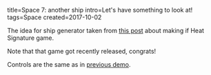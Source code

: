 title=Space 7: another ship
intro=Let's have something to look at!
tags=Space
created=2017-10-02

The idea for ship generator taken from [this post][hs] about making if Heat Signature game.

Note that that game got recently released, congrats!

Controls are the same as in [previous demo][prev].

[hs]: http://www.pentadact.com/2014-02-07-randomly-generating-simple-spaceships-in-heat-signature/
[prev]: space-6-on-a-ship.html

<div>
		<script src="three.js"></script>
		<script src="cannon.js"></script>
		<script src="PointerLockControls-6.js"></script>
		<script>
			// Our Javascript will go here.

var scene = new THREE.Scene();
var camera = new THREE.PerspectiveCamera( 75, 686/460, 0.1, 1000 );
var renderer = new THREE.WebGLRenderer();
renderer.setSize(  686, 460);
document.querySelector('.post').appendChild( renderer.domElement );

world = new CANNON.World();
world.gravity.set(0,0,0);
world.broadphase = new CANNON.NaiveBroadphase();
world.solver.iterations = 10;

world2 = new CANNON.World();
world2.gravity.set(0,0,-10);
world2.broadphase = new CANNON.NaiveBroadphase();
world2.solver.iterations = 10;

world.defaultContactMaterial.contactEquationStiffness = 1e6;
world.defaultContactMaterial.contactEquationRelaxation = 10;

world2.defaultContactMaterial.friction=0;


var ship={
	w:3,
	h:5,
	cells:
		[[3,3,3],
		 [1,1,1],
		 [1,1,1],
		 [1,1,1],
		 [5,0,5]],
	walls:[//h
		[[3,0,3],
		 [0,0,0],
		 [0,0,0],
		 [0,0,0],
		 [1,2,1],
		 [0,0,0]],
	       //v
		[[3,3,3,3],
		 [2,0,0,2],
		 [1,0,0,1],
		 [2,0,0,2],
		 [0,0,0,0]]],
	};

function ship_builder(ship, THREE_scene, CANNON_world, CANNON_world2){
	var x_origin=ship.h/2.0-0.5;
	var y_origin=ship.w/2.0-0.5;
	var THREE_Geometry, CANNON_body, CANNON_body2;
	var add_box=function(x,y,z,x0,y0,z0){
		//note: uses real coords (x fw, y lt, z up)
		var geometry = new THREE.BoxGeometry(x,y,z);
		var cube = new THREE.Mesh( geometry ); // adding material argument might save garbage
		cube.position.set(x0,y0,z0);
		THREE_Geometry.mergeMesh( cube );
		var shape = new CANNON.Box(new CANNON.Vec3(x/2,y/2,z/2));
		CANNON_body.addShape(shape, new CANNON.Vec3(x0,y0,z0));
		CANNON_body2.addShape(shape, new CANNON.Vec3(x0,y0,z0));
	};
	var mkbox=function(r,c,up,r0,c0,up0){
		//wrapper around above function to pass expected args
		//uses map coords (row, column, floor)
		return add_box(r,c,up,-r0+x_origin,-c0+y_origin,up0);
	}
	var floor=function(r,c,ceil=0){
		return mkbox(1, 1, 0.1, r, c, ceil);
	};
	var wwfloor=function(r,c,ceil=0){
		// return mkbox(1, 1, 0.1, r, c, ceil);
		mkbox(0.1, 1, 0.1, r-0.45, c, ceil);
		mkbox(0.1, 1, 0.1, r+0.45, c, ceil);
		mkbox(1, 0.1, 0.1, r, c-0.45, ceil);
		mkbox(1, 0.1, 0.1, r, c+0.45, ceil);
		xceil=ceil?(1-0.05/2):0.05/2;
		mkbox(0.05, 1, 0.05, r, c, xceil);
		mkbox(1, 0.05, 0.05, r, c, xceil);
	};
	var add_cyl=function(r1,r2,len,x0,y0,z0){
		segments = 12;
		//(radiusTop, radiusBottom, height, radiusSegments, heightSegments, openEnded, thetaStart, thetaLength)
		var geometry = new THREE.CylinderGeometry( r1, r2, len, segments );
		var cylinder = new THREE.Mesh( geometry ); // adding material argument might save garbage
		cylinder.rotation.z=-Math.PI/2;
		cylinder.position.set(x0,y0,z0);
		THREE_Geometry.mergeMesh( cylinder );

		// ( radiusTop  radiusBottom  height  numSegments )
		var shape = new CANNON.Cylinder ( r1, r2, len, segments );
		var quat = new CANNON.Quaternion();
		quat.setFromAxisAngle(new CANNON.Vec3(1,0,0),-Math.PI/2);
		var translation = new CANNON.Vec3(0,0,0);
		shape.transformAllPoints(translation,quat);
		quat.setFromAxisAngle(new CANNON.Vec3(0,0,1),-Math.PI/2);
		shape.transformAllPoints(translation,quat);
		CANNON_body.addShape(shape, new CANNON.Vec3(x0,y0,z0));
	};
	var engine=function(r,c){
		return add_cyl(0.4, 0.5, 1, -r+x_origin, -c+y_origin, 0.5);
	};
	var wall=[
		function(r,c){//h
		return mkbox(0.1, 1, 1, r, c, 0.5);
		},
		function(r,c){//v
		return mkbox(1, 0.1, 1, r, c, 0.5);
		}];
	var wwall=[
		function(r,c){//h
			mkbox(0.1, 1, 0.33, r, c, 0.33/2);
			mkbox(0.1, 1, 0.33, r, c, 1-0.33/2);
			mkbox(0.1, 0.33, 0.34, r, c-0.335, 0.5);
			mkbox(0.1, 0.33, 0.34, r, c+0.335, 0.5);
		},
		function(r,c){//v
			mkbox(1, 0.1, 0.33, r, c, 0.33/2);
			mkbox(1, 0.1, 0.33, r, c, 1-0.33/2);
			mkbox(0.33, 0.1, 0.34, r-0.335, c, 0.5);
			mkbox(0.33, 0.1, 0.34, r+0.335, c, 0.5);
		}];
	var www_w=0.05;
	var wwwall=[
		function(r,c){//h
			mkbox(www_w, 1, www_w, r, c, 0.05);
			mkbox(www_w, 1, www_w, r, c, 0.95);
			mkbox(www_w, www_w, 1, r, c-0.45, 0.5);
			mkbox(www_w, www_w, 1, r, c+0.45, 0.5);
			mkbox(0.05, 1, 0.05, r, c, 0.5);
			mkbox(0.05, 0.05, 1, r, c, 0.5);
		},
		function(r,c){//v
			mkbox(1, www_w, www_w, r, c, 0.05);
			mkbox(1, www_w, www_w, r, c, 0.95);
			mkbox(www_w, www_w, 1, r-0.45, c, 0.5);
			mkbox(www_w, www_w, 1, r+0.45, c, 0.5);
			mkbox(1, 0.05, 0.05, r, c, 0.5);
			mkbox(0.05, 0.05, 1, r, c, 0.5);
		}];
	var THREE_Geometry = new THREE.Geometry();
	// var material = new THREE.MeshBasicMaterial( { color: 0x00ff00 } );
	var CANNON_body = new CANNON.Body({ mass: 1 });
	var CANNON_body2 = new CANNON.Body({ mass: 0 });
	//cells
	for(var r=0;r<ship.h;r++){
		for(var c=0;c<ship.w;c++){
			switch(ship.cells[r][c]){
				case 1:
					floor(r,c);
					floor(r,c,1);
				break;
				case 3:
					wwfloor(r,c);
					wwfloor(r,c,1);
				break;
				case 5:
					engine(r,c);
				break;
			}
		}
	}
	//horiz walls
	for(var c=0;c<ship.w;c++){
		for(var r=0;r<=ship.h;r++){
			switch(ship.walls[0][r][c]){
				case 1:
					wall[0](r-0.5,c);
				break;
				case 2:
					wwall[0](r-0.5,c);
				break;
				case 3:
					wwwall[0](r-0.5,c);
				break;
			}
		}
	}
	//vert walls
	for(var c=0;c<=ship.w;c++){
		for(var r=0;r<ship.h;r++){
			switch(ship.walls[1][r][c]){
				case 1:
					wall[1](r,c-0.5);
				break;
				case 2:
					wwall[1](r,c-0.5);
				break;
				case 3:
					wwwall[1](r,c-0.5);
				break;
			}
		}
	}
	// return boxes;
	var mat = new THREE.MeshLambertMaterial( );
	var mesh = new THREE.Mesh( THREE_Geometry, mat);
	THREE_scene.add( mesh );
	CANNON_world.addBody(CANNON_body);
	CANNON_world2.addBody(CANNON_body2);
	return [mesh,CANNON_body];
};

function random_ship(){
	var range_rand=function(a,b){
		return Math.floor(Math.random()*(b-a)+a);
	}
	var w=7;
	var h=range_rand(3,15);
	var cells=[];
	var walls1=[];
	var walls0=[];
	lastrow=[0,0,0,0,0,0,0];
	for (var x=0;x<h;x++){
		switch(range_rand(1,5)){
			case 1:
				cells.push([0,0,0,1,0,0,0]);
				walls1.push([0,0,0,1,1,0,0,0]);
			break;
			case 2:
				cells.push([0,0,1,1,1,0,0]);
				walls1.push([0,0,2,0,0,2,0,0]);
			break;
			case 3:
				cells.push([0,1,1,1,1,1,0]);
				walls1.push([0,3,0,0,0,0,3,0]);
			break;
			case 4:
				cells.push([1,1,1,1,1,1,1]);
				walls1.push([3,0,0,0,0,0,0,3]);
			break;
		}
		thisrow=cells[cells.length-1];
		w0=[];
		for(var y=0;y<w;y++){
			w0.push((thisrow[y]==lastrow[y])?0:1);
	        }
		walls0.push(w0);
		lastrow=thisrow;
	}
	w0=[];
	for(var y=0;y<w;y++){
		w0.push((thisrow[y]==0)?0:1);
	}
	walls0.push(w0);
	return {
		w:w,
		h:h,
		cells:cells,
		walls:[walls0,walls1]
	};
}

function lturn(x,y,z){
	var v=ship[0].localToWorld(new THREE.Vector3( x, y, z ));
	v=v.sub(ship[0].position);
	v.multiplyScalar(0.1);
	// ship[1].angularVelocity.vadd(new CANNON.Vec3(v.x,v.y,v.z));
	ship[1].angularVelocity=ship[1].angularVelocity.vadd(v);
	// ship[1].angularVelocity.set(v.x*mod,v.y*mod,v.z*mod);
}

function pturn(x,y,z){
	var v=player[0].localToWorld(new THREE.Vector3( x, y, z ));
	v=v.sub(ship[0].position);
	v=v.sub(player[0].position);
	v.multiplyScalar(0.1);
	// ship[1].angularVelocity.vadd(new CANNON.Vec3(v.x,v.y,v.z));
	player[1].angularVelocity=player[1].angularVelocity.vadd(v);
	// ship[1].angularVelocity.set(v.x*mod,v.y*mod,v.z*mod);
}

function lmove(x,y,z){
	mod=0.1;
	ship[1].applyLocalImpulse(new CANNON.Vec3(x*mod,y*mod,z*mod),new CANNON.Vec3( 0, 0, 0 ))
	// ship[1].applyLocalForce(new CANNON.Vec3(x*mod,y*mod,z*mod),new CANNON.Vec3( 0, 0, 0 ))
}

function pmove(x,y,z){
	mod=0.1;
	// player[1].applyLocalImpulse(new CANNON.Vec3(x*mod,y*mod,z*mod),new CANNON.Vec3( 0, 0, 0 ))
	// player[0].position.x+=x*mod;
	// player[0].position.y+=y*mod;
	// player[0].position.z+=z*mod;
	player[0].translateX(x*mod);
	player[0].translateY(y*mod);
	player[0].translateZ(z*mod);
}

ship=(ship_builder(ship,scene,world,world2));
ship2=(ship_builder(random_ship(),scene,world,world2));
ship2[1].position.x=10;
// var axisHelper = new THREE.AxisHelper( 5 );
// ship[0].add( axisHelper );
ship[1].angularDamping = 0.5;
ship[1].linearDamping = 0.5;
ship2[1].angularDamping = 0.5;
ship2[1].linearDamping = 0.5;
// ship[1].angularVelocity.set(0.1,0.2,0.3);
// ship[1].angularVelocity.set(0.0,0.0,0.5);

const pointLight =
  new THREE.PointLight(0xFFFFFF);

  // set its position
  pointLight.position.x = 0;
  pointLight.position.y = 0;
  pointLight.position.z = 0.75;

  // add to the scene
  ship[0].add(pointLight);

  var light = new THREE.AmbientLight( 0x404040 ); // soft white light
  // var light = new THREE.HemisphereLight( 0xffffbb, 0x080820, 1 );
  scene.add( light );

  geometry = new THREE.BoxGeometry( 1, 1, 1 );
  material = new THREE.MeshBasicMaterial( { color: 0xff0000, wireframe: true } );
  mesh = new THREE.Mesh( geometry, material );
  scene.add( mesh );
  shape = new CANNON.Box(new CANNON.Vec3(0.5,0.5,0.5));
  mass = 1;
  body = new CANNON.Body({
	  mass: 1
  });
body.addShape(shape);
body.angularVelocity.set(0,10,0);
body.angularDamping = 0.5;
body.linearDamping = 0.5;
body.position.x=20;
world.addBody(body);


// var localPivotA = new CANNON.Vec3(1, 0, 0);
// var localPivotB = new CANNON.Vec3(-1, 0, 0);
// var constraint = new CANNON.PointToPointConstraint(body, localPivotA, ship[1], localPivotB);
// world.addConstraint(constraint);

fix_coord=['x','x','y','y','z','z'];
val_coord=[-1,1,   -1,1,   -1,1];
fix_mul=1e5;
star_size=fix_mul/1e3*3;
var frand=function(){
	return Math.random()*2*fix_mul-fix_mul;
}
mat2 = new THREE.MeshBasicMaterial( { color: 0xffffff} );
for (var f=0;f<6;f++){
	for (var i=0;i<100;i++){
		var g1=new THREE.BoxGeometry( star_size, star_size, star_size );
		var cube = new THREE.Mesh( g1, mat2 ); // adding material argument might save garbage
		cube.position.set(frand(),frand(),frand());
		// cube.position.set(10,0,0);
		cube.position[fix_coord[f]]=val_coord[f]*fix_mul;
		  scene.add( cube );
	}
}

// var geometry = new THREE.Geometry();
// var material = new THREE.MeshBasicMaterial( { color: 0x00ff00 } );
// body = new CANNON.Body({ mass: 1 });
// // add_box(1,2,3,0,0,0,geometry,body);
// var cube = new THREE.Mesh( geometry, material );
// var axisHelper = new THREE.AxisHelper( 5 );
// cube.add( axisHelper );
// scene.add( cube );
// body.angularVelocity.set(0,10,0);
// body.angularDamping = 0.1;
// world.addBody(body);

// camera.position.z = 0.5
// camera.position.x = -3.5
camera.rotation.z = -Math.PI/2
camera.rotation.y = -Math.PI/2
// ship[0].add(camera);
player=PointerLockControls( camera, ship[0], world2, renderer.domElement );
// var orto_co = new CANNON.RotationalEquation(player[1],ship[1], {axisA:CANNON.Vec3(0,0,1),axisB:CANNON.Vec3(1,0,0)});
// co={update:function(){},equations:[orto_co]};
// world2.addConstraint(co);
// var orto_co = new CANNON.RotationalEquation(player[1],ship[1], {axisA:CANNON.Vec3(0,0,1),axisB:CANNON.Vec3(0,1,0)});
// co={update:function(){},equations:[orto_co]};
// world2.addConstraint(co);

canvas=renderer.domElement;
canvas.onclick=function(){ canvas.requestPointerLock(); };


buttons=[];
document.addEventListener( 'keyup', function(e){buttons[e.keyCode]=false;});
document.addEventListener( 'keydown', function(e){ buttons[e.keyCode]=true; });
function controls(){
	       if(buttons[38]){ //up
		       lturn(0,-1,0)
	       }
	       if(buttons[37]){ //left
		       lturn(0,0,1)
	       }
	       if(buttons[40]){ //down
		       lturn(0,1,0)
	       }
	       if(buttons[39]){ //right
		       lturn(0,0,-1)
	       }
	       if(buttons[87]){ //w
		       lmove(1,0,0)
	       }
	       if(buttons[65]){ //a
		       lmove(0,1,0)
	       }
	       if(buttons[83]){ //s
		       lmove(-1,0,0)
	       }
	       if(buttons[68]){ //d
		       lmove(0,-1,0)
	       }
	       if(buttons[81]){ //q
		       lturn(-1,0,0)
	       }
	       if(buttons[69]){ //e
		       lturn(1,0,0)
	       }
	       if(buttons[82]){ //r
		       lmove(0,0,1)
	       }
	       if(buttons[70]){ //f
		       lmove(0,0,-1)
	       }
	       if(buttons[89]){ //y
	        // body.locallyTranslate(new BABYLON.Vector3(0.01, 0, 0));
		       pmove(0.1,0,0)
	       }
	       if(buttons[71]){ //g
               // body.locallyTranslate(new BABYLON.Vector3(0, 0.01, 0));
		       pmove(0,0.1,0)
	       }
	       if(buttons[72]){ //h
		       pmove(-0.1,0,0)
	       }
	       if(buttons[74]){ //j
               // body.locallyTranslate(new BABYLON.Vector3(0, -0.01, 0));
		       pmove(0,-0.1,0)
	       }
	       if(buttons[32]){ //space
		       // ship[1].applyForce()
		       var mod=0.002;
		       var box_corner=body.pointToWorldFrame(new CANNON.Vec3( 0.5, -0.5, 0 ));
		       var ship_point=ship[1].pointToWorldFrame(new CANNON.Vec3( 2.5, 0.5, 0.5 ));
		       var ship_to_box=ship_point.vsub(box_corner);//.scale(-mod);
		       ship_to_box.normalize();
		       ship_to_box=ship_to_box.scale(-mod);
		       console.log(ship_to_box.length());
		       var box_to_ship=ship_to_box.negate();
	               ship[1].applyImpulse(ship_to_box,ship_point);
	               body.applyImpulse(box_to_ship,box_corner);
		       var box_corner=body.pointToWorldFrame(new CANNON.Vec3( 0.5, 0.5, 0 ));
		       var ship_point=ship[1].pointToWorldFrame(new CANNON.Vec3( 2.5, -0.5, 0.5 ));
		       var ship_to_box=ship_point.vsub(box_corner);//.scale(-mod);
		       ship_to_box.normalize();
		       ship_to_box=ship_to_box.scale(-mod);
		       console.log(ship_to_box.length());
		       var box_to_ship=ship_to_box.negate();
	               ship[1].applyImpulse(ship_to_box,ship_point);
	               body.applyImpulse(box_to_ship,box_corner);
	       }
}

function render() {
	requestAnimationFrame( render );
	// cube.rotation.x += 0.1;
	// cube.rotation.y += 0.01;
	// cube.rotation.z += 0.001;
	controls();
	   // player[1].applyLocalForce(new CANNON.Vec3(0,0,-1), new CANNON.Vec3(0,0,0));
	         world.step(1/60);
	         // world2.step(1/60);

		   // Copy coordinates from Cannon.js to Three.js
	   // cube.position.copy(body.position);
	   mesh.position.copy(body.position);
	   ship[0].position.copy(ship[1].position);
	   ship2[0].position.copy(ship2[1].position);
	   // player[0].position.copy(player[1].position);
	   // cube.quaternion.copy(body.quaternion);
	   mesh.quaternion.copy(body.quaternion);
	   // mesh.quaternion.copy(player[0].children[0].getWorldQuaternion());
	   ship[0].quaternion.copy(ship[1].quaternion);
	   ship2[0].quaternion.copy(ship2[1].quaternion);
	   // player[0].quaternion.copy(player[1].quaternion);

	renderer.render( scene, camera );
}
render();
ender();
		</script>
</div>

